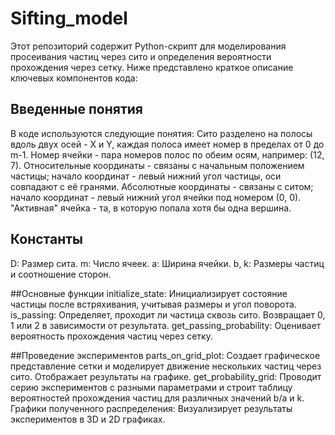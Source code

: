 # Sifting_model
Этот репозиторий содержит Python-скрипт для моделирования просеивания частиц через сито и определения вероятности прохождения через сетку. Ниже представлено краткое описание ключевых компонентов кода:

## Введенные понятия
В коде используются следующие понятия:
Сито разделено на полосы вдоль двух осей - X и Y, каждая полоса имеет номер в пределах от 0 до m-1.
Номер ячейки - пара номеров полос по обеим осям, например: (12, 7).
Относительные координаты - связаны с начальным положением частицы; начало координат - левый нижний угол частицы, оси совпадают с её гранями.
Абсолютные координаты - связаны с ситом; начало координат - левый нижний угол ячейки под номером (0, 0).
"Активная" ячейка - та, в которую попала хотя бы одна вершина.

## Константы
D: Размер сита.
m: Число ячеек.
a: Ширина ячейки.
b, k: Размеры частиц и соотношение сторон.

##Основные функции
initialize_state: Инициализирует состояние частицы после встряхивания, учитывая размеры и угол поворота.
is_passing: Определяет, проходит ли частица сквозь сито. Возвращает 0, 1 или 2 в зависимости от результата.
get_passing_probability: Оценивает вероятность прохождения частиц через сетку.

##Проведение экспериментов
parts_on_grid_plot: Создает графическое представление сетки и моделирует движение нескольких частиц через сито. Отображает результаты на графике.
get_probability_grid: Проводит серию экспериментов с разными параметрами и строит таблицу вероятностей прохождения частиц для различных значений b/a и k.
Графики полученного распределения: Визуализирует результаты экспериментов в 3D и 2D графиках.
